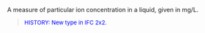 A measure of particular ion concentration in a liquid, given in mg/L.

> <font color="#0000FF" size="-1">HISTORY: New type in IFC 2x2.</font>
>